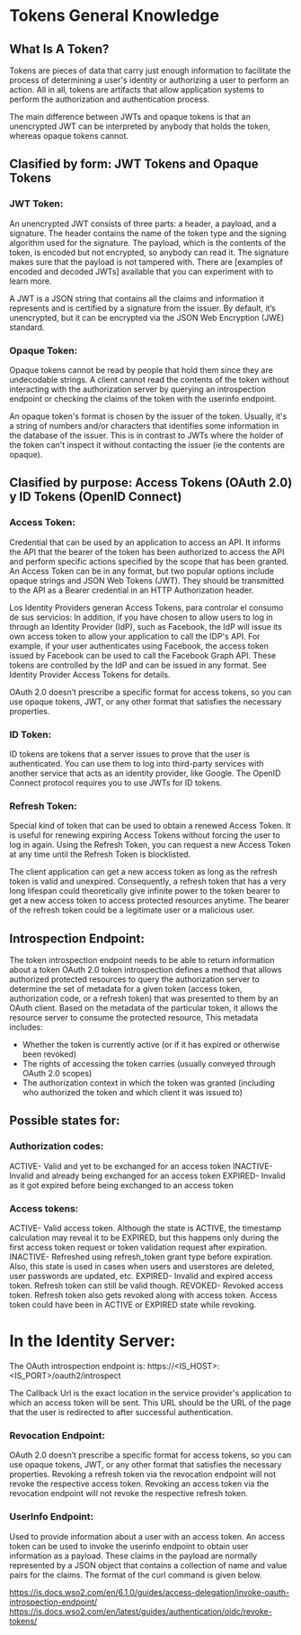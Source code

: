 # Tokens General Knowledge

## What Is A Token?
Tokens are pieces of data that carry just enough information to facilitate the process of determining a user's identity or authorizing a user to perform an action. All in all, tokens are artifacts that allow application systems to perform the authorization and authentication process.

The main difference between JWTs and opaque tokens is that an unencrypted JWT can be interpreted by anybody that holds the token, whereas opaque tokens cannot.

## Clasified by form: JWT Tokens and Opaque Tokens

### JWT Token:

An unencrypted JWT consists of three parts: a header, a payload, and a signature. The header contains the name of the token type and the signing algorithm used for the signature. The payload, which is the contents of the token, is encoded but not encrypted, so anybody can read it. The signature makes sure that the payload is not tampered with. There are [examples of encoded and decoded JWTs] available that you can experiment with to learn more.

A JWT is a JSON string that contains all the claims and information it represents and is certified by a signature from the issuer. By default, it’s unencrypted, but it can be encrypted via the JSON Web Encryption (JWE) standard.

### Opaque Token:

Opaque tokens cannot be read by people that hold them since they are undecodable strings. A client cannot read the contents of the token without interacting with the authorization server by querying an introspection endpoint or checking the claims of the token with the userinfo endpoint.

An opaque token's format is chosen by the issuer of the token. Usually, it's a string of numbers and/or characters that identifies some information in the database of the issuer. This is in contrast to JWTs where the holder of the token can't inspect it without contacting the issuer (ie the contents are opaque).

## Clasified by purpose: Access Tokens (OAuth 2.0) y ID Tokens (OpenID Connect)

### Access Token:

Credential that can be used by an application to access an API. It informs the API that the bearer of the token has been authorized to access the API and perform specific actions specified by the scope that has been granted. An Access Token can be in any format, but two popular options include opaque strings and JSON Web Tokens (JWT). They should be transmitted to the API as a Bearer credential in an HTTP Authorization header.

Los Identity Providers generan Access Tokens, para controlar el consumo de sus servicios:
In addition, if you have chosen to allow users to log in through an Identity Provider (IdP), such as Facebook, the IdP will issue its own access token to allow your application to call the IDP's API. For example, if your user authenticates using Facebook, the access token issued by Facebook can be used to call the Facebook Graph API. These tokens are controlled by the IdP and can be issued in any format. See Identity Provider Access Tokens for details.

OAuth 2.0 doesn’t prescribe a specific format for access tokens, so you can use opaque tokens, JWT, or any other format that satisfies the necessary properties.

### ID Token:

ID tokens are tokens that a server issues to prove that the user is authenticated. You can use them to log into third-party services with another service that acts as an identity provider, like Google.
The OpenID Connect protocol requires you to use JWTs for ID tokens.

### Refresh Token:

Special kind of token that can be used to obtain a renewed Access Token. It is useful for renewing expiring Access Tokens without forcing the user to log in again. Using the Refresh Token, you can request a new Access Token at any time until the Refresh Token is blocklisted.

The client application can get a new access token as long as the refresh token is valid and unexpired. Consequently, a refresh token that has a very long lifespan could theoretically give infinite power to the token bearer to get a new access token to access protected resources anytime. The bearer of the refresh token could be a legitimate user or a malicious user. 

## Introspection Endpoint:

The token introspection endpoint needs to be able to return information about a token
OAuth 2.0 token introspection defines a method that allows authorized protected resources to query the authorization server to determine the set of metadata for a given token (access token, authorization code, or a refresh token) that was presented to them by an OAuth client.
Based on the metadata of the particular token, it allows the resource server to consume the protected resource,
This metadata includes:
- Whether the token is currently active (or if it has expired or otherwise been revoked)
- The rights of accessing the token carries (usually conveyed through OAuth 2.0 scopes)
- The authorization context in which the token was granted (including who authorized the token and which client it was issued to)

## Possible states for:

### Authorization codes:

ACTIVE- Valid and yet to be exchanged for an access token
INACTIVE- Invalid and already being exchanged for an access token
EXPIRED- Invalid as it got expired before being exchanged to an access token

### Access tokens:

ACTIVE- Valid access token. Although the state is ACTIVE, the timestamp calculation may reveal it to be EXPIRED, but this happens only during the first access token request or token validation request after expiration.
INACTIVE- Refreshed using refresh_token grant type before expiration. Also, this state is used in cases when users and userstores are deleted, user passwords are updated, etc.
EXPIRED- Invalid and expired access token. Refresh token can still be valid though.
REVOKED- Revoked access token. Refresh token also gets revoked along with access token. Access token could have been in ACTIVE or EXPIRED state while revoking.

# In the Identity Server:

The OAuth introspection endpoint is: https://<IS_HOST>:<IS_PORT>/oauth2/introspect

The Callback Url is the exact location in the service provider's application to which an access token will be sent. This URL should be the URL of the page that the user is redirected to after successful authentication.

### Revocation Endpoint:

OAuth 2.0 doesn’t prescribe a specific format for access tokens, so you can use opaque tokens, JWT, or any other format that satisfies the necessary properties.
Revoking a refresh token via the revocation endpoint will not revoke the respective access token.
Revoking an access token via the revocation endpoint will not revoke the respective refresh token.

### UserInfo Endpoint:

Used to provide information about a user with an access token.
An access token can be used to invoke the userinfo endpoint to obtain user information as a payload. These claims in the payload are normally represented by a JSON object that contains a collection of name and value pairs for the claims. The format of the curl command is given below.

https://is.docs.wso2.com/en/6.1.0/guides/access-delegation/invoke-oauth-introspection-endpoint/
https://is.docs.wso2.com/en/latest/guides/authentication/oidc/revoke-tokens/

